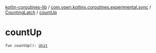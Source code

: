 [kotlin-coroutines-lib](../../index.md) / [com.vperi.kotlinx.coroutines.experimental.sync](../index.md) / [CountingLatch](index.md) / [countUp](./count-up.md)

# countUp

`fun countUp(): `[`Unit`](https://kotlinlang.org/api/latest/jvm/stdlib/kotlin/-unit/index.html)
